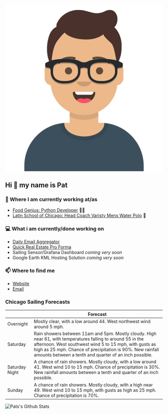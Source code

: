 [![Social banner for p-j-falconer](https://raw.githubusercontent.com/P-J-FALCONER/P-J-FALCONER/master/assets/avataaars.svg)](https://patfalconer.com/)
## Hi :wave: my name is Pat

### 💼 Where I am currently working at/as
- [Food Genius: Python Developer](https://getfoodgenius.com/) 🍔🐍
- [Latin School of Chicago: Head Coach Varisty Mens Water Polo](https://www.latinschool.org/) 🤽


### 💻 What i am currently/done working on
 - [Daily Email Aggregator](https://github.com/P-J-FALCONER/dott_daily_mail)
 - [Quick Real Estate Pro Forma](https://github.com/P-J-FALCONER/henry)
 - Sailing Sensor/Grafana Dashboard *coming very soon*
 - Google Earth KML Hosting Solution *coming very soon*

### 📫 Where to find me
 - [Website](https://patfalconer.com/)
 - [Email](mailto:patrick.j.falconer@gmail.com)


### Chicago Sailing Forecasts
|   | Forecast  |
|---|---|
| Overnight | Mostly clear, with a low around 44. West northwest wind around 5 mph. |
| Saturday | Rain showers between 11am and 5pm. Mostly cloudy. High near 61, with temperatures falling to around 55 in the afternoon. West southwest wind 5 to 15 mph, with gusts as high as 25 mph. Chance of precipitation is 90%. New rainfall amounts between a tenth and quarter of an inch possible. |
| Saturday Night | A chance of rain showers. Mostly cloudy, with a low around 41. West wind 10 to 15 mph. Chance of precipitation is 30%. New rainfall amounts between a tenth and quarter of an inch possible. |
| Sunday | A chance of rain showers. Mostly cloudy, with a high near 49. West wind 10 to 15 mph, with gusts as high as 25 mph. Chance of precipitation is 70%. |

![Pats's Github Stats](https://github-readme-stats.vercel.app/api?username=p-j-falconer&show_icons=true&theme=radical)
